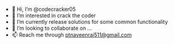 - 👋 Hi, I’m @codecracker05
- 👀 I’m interested in crack the coder
- 🌱 I’m currently release solutions for some common functionality
- 💞️ I’m looking to collaborate on ...
- 📫 Reach me through ptnaveenraj511@gmail.com

<!---
codecracker05/codecracker05 is a ✨ special ✨ repository because its `README.md` (this file) appears on your GitHub profile.
You can click the Preview link to take a look at your changes.
--->
